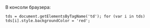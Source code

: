 В консоли браузера:
```
tds = document.getElementsByTagName('td'); for (var i in tds) tds[i].style.backgroundColor = 'red';
```
